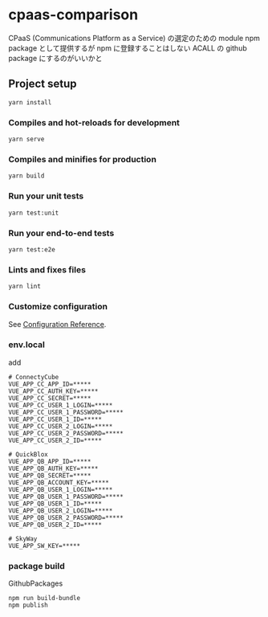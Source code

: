 # cpaas-comparison

CPaaS (Communications Platform as a Service) の選定のための module
npm package として提供するが npm に登録することはしない
ACALL の github package にするのがいいかと

## Project setup

```
yarn install
```

### Compiles and hot-reloads for development

```
yarn serve
```

### Compiles and minifies for production

```
yarn build
```

### Run your unit tests

```
yarn test:unit
```

### Run your end-to-end tests

```
yarn test:e2e
```

### Lints and fixes files

```
yarn lint
```

### Customize configuration

See [Configuration Reference](https://cli.vuejs.org/config/).

### env.local

add

```env
# ConnectyCube
VUE_APP_CC_APP_ID=*****
VUE_APP_CC_AUTH_KEY=*****
VUE_APP_CC_SECRET=*****
VUE_APP_CC_USER_1_LOGIN=*****
VUE_APP_CC_USER_1_PASSWORD=*****
VUE_APP_CC_USER_1_ID=*****
VUE_APP_CC_USER_2_LOGIN=*****
VUE_APP_CC_USER_2_PASSWORD=*****
VUE_APP_CC_USER_2_ID=*****

# QuickBlox
VUE_APP_QB_APP_ID=*****
VUE_APP_QB_AUTH_KEY=*****
VUE_APP_QB_SECRET=*****
VUE_APP_QB_ACCOUNT_KEY=*****
VUE_APP_QB_USER_1_LOGIN=*****
VUE_APP_QB_USER_1_PASSWORD=*****
VUE_APP_QB_USER_1_ID=*****
VUE_APP_QB_USER_2_LOGIN=*****
VUE_APP_QB_USER_2_PASSWORD=*****
VUE_APP_QB_USER_2_ID=*****

# SkyWay
VUE_APP_SW_KEY=*****
```

### package build

GithubPackages

```shell
npm run build-bundle
npm publish
```
